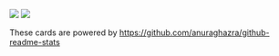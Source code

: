 ![](https://github-readme-stats.vercel.app/api?username=streamwest-1629&show_icons=true&theme=radical)
![](https://github-readme-stats.vercel.app/api/top-langs/?username=streamwest-1629&theme=radical)

These cards are powered by https://github.com/anuraghazra/github-readme-stats

